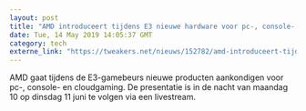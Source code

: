 ```yaml
---
layout: post
title: "AMD introduceert tijdens E3 nieuwe hardware voor pc-, console- en cloudgaming"
date: Tue, 14 May 2019 14:05:37 GMT
category: tech
externe_link: "https://tweakers.net/nieuws/152782/amd-introduceert-tijdens-e3-nieuwe-hardware-voor-pc-console-en-cloudgaming.html"
---
```


AMD gaat tijdens de E3-gamebeurs nieuwe producten aankondigen voor pc-, console- en cloudgaming. De presentatie is in de nacht van maandag 10 op dinsdag 11 juni te volgen via een livestream.<img src="http://feeds.feedburner.com/~r/tweakers/mixed/~4/SPSXdxhaQBc" height="1" width="1" alt=""/>
